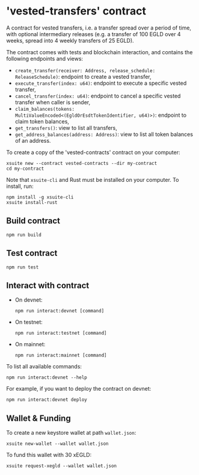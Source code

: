 # 'vested-transfers' contract

A contract for vested transfers, i.e. a transfer spread over a period of time, with optional intermediary releases (e.g. a transfer of 100 EGLD over 4 weeks, spread into 4 weekly transfers of 25 EGLD).

The contract comes with tests and blockchain interaction, and contains the following endpoints and views:

- `create_transfer(receiver: Address, release_schedule: ReleaseSchedule)`: endpoint to create a vested transfer,
- `execute_transfer(index: u64)`: endpoint to execute a specific vested transfer,
- `cancel_transfer(index: u64)`: endpoint to cancel a specific vested transfer when caller is sender,
- `claim_balances(tokens: MultiValueEncoded<(EgldOrEsdtTokenIdentifier, u64)>)`: endpoint to claim token balances,
- `get_transfers()`: view to list all transfers,
- `get_address_balances(address: Address)`: view to list all token balances of an address.

To create a copy of the 'vested-contracts' contract on your computer:

```
xsuite new --contract vested-contracts --dir my-contract
cd my-contract
```

Note that `xsuite-cli` and Rust must be installed on your computer. To install, run:

```
npm install -g xsuite-cli
xsuite install-rust
```

## Build contract

```
npm run build
```

## Test contract

```
npm run test
```

## Interact with contract

- On devnet:

  ```
  npm run interact:devnet [command]
  ```

- On testnet:

  ```
  npm run interact:testnet [command]
  ```

- On mainnet:

  ```
  npm run interact:mainnet [command]
  ```

To list all available commands:

```
npm run interact:devnet --help
```

For example, if you want to deploy the contract on devnet:

```
npm run interact:devnet deploy
```

## Wallet & Funding

To create a new keystore wallet at path `wallet.json`:

```
xsuite new-wallet --wallet wallet.json
```

To fund this wallet with 30 xEGLD:

```
xsuite request-xegld --wallet wallet.json
```
